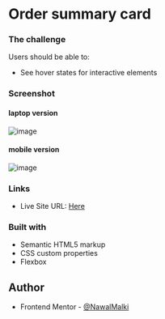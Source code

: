 # Order summary card



### The challenge

Users should be able to:

- See hover states for interactive elements

### Screenshot
#### laptop version

![image](https://github.com/NawalMalki/Challenge5/assets/114352448/a15fabbf-70c0-4aac-b033-638eaad11ce9)
#### mobile version

![image](https://github.com/NawalMalki/Challenge5/assets/114352448/06206d12-863e-403e-bc7c-98ec931c0f7b)




### Links


- Live Site URL: [Here](https://challenge5-ten.vercel.app/)



### Built with

- Semantic HTML5 markup
- CSS custom properties
- Flexbox





 

## Author


- Frontend Mentor - [@NawalMalki](https://www.frontendmentor.io/profile/NawalMalki)



